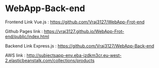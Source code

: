 # WebApp-Back-end

Frontend Link Vue.js : https://github.com/Vraj3127/WebApp-Frot-end

Github Pages link : https://vraj3127.github.io/WebApp-Frot-end/public/index.html

Backend Link Express.js : https://github.com/Vraj3127/WebApp-Back-end

AWS link : http://subjectsapp-env.eba-jzdkm3cr.eu-west-2.elasticbeanstalk.com/collections/products
